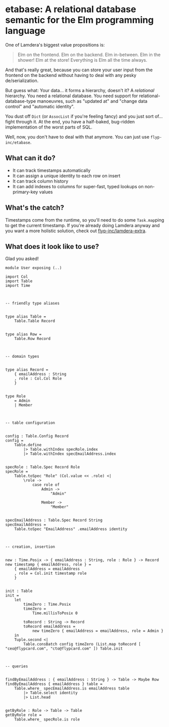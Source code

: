 # etabase: A relational database semantic for the Elm programming language

One of Lamdera's biggest value propositions is:

> Elm on the frontend. Elm on the backend. Elm in-between. Elm in the shower! Elm at the store! Everything is Elm all the time always.

And that's really great, because you can store your user input from the frontend on the backend without having to deal with any pesky de/serialization.

But guess what: Your data... it forms a hierarchy, doesn't it? A _relational_ hierarchy. You need a relational database. You need support for relational-database-type manoeuvres, such as "updated at" and "change data control" and "automatic identity".

You dust off `Dict` (or `AssocList` if you're feeling fancy) and you just sort of... fight through it. At the end, you have a half-baked, bug-ridden implementation of the worst parts of SQL.

Well, now, you don't have to deal with that anymore. You can just use `flyp-inc/etabase`.

## What can it do?

- It can track timestamps automatically
- It can assign a unique identity to each row on insert
- It can track column history
- It can add indexes to columns for super-fast, typed lookups on non-primary-key values

## What's the catch?

Timestamps come from the runtime, so you'll need to do some `Task.map`ping to get the current timestamp. If you're already doing Lamdera anyway and you want a more holistic solution, check out [flyp-inc/lamdera-extra](https://github.com/Flyp-Inc/lamdera-extra).

## What does it look like to use?

Glad you asked!

```
module User exposing (..)

import Col
import Table
import Time



-- friendly type aliases


type alias Table =
    Table.Table Record


type alias Row =
    Table.Row Record



-- domain types


type alias Record =
    { emailAddress : String
    , role : Col.Col Role
    }


type Role
    = Admin
    | Member



-- table configuration


config : Table.Config Record
config =
    Table.define
        |> Table.withIndex specRole.index
        |> Table.withIndex specEmailAddress.index


specRole : Table.Spec Record Role
specRole =
    Table.toSpec "Role" (Col.value << .role) <|
        \role ->
            case role of
                Admin ->
                    "Admin"

                Member ->
                    "Member"


specEmailAddress : Table.Spec Record String
specEmailAddress =
    Table.toSpec "EmailAddress" .emailAddress identity



-- creation, insertion


new : Time.Posix -> { emailAddress : String, role : Role } -> Record
new timestamp { emailAddress, role } =
    { emailAddress = emailAddress
    , role = Col.init timestamp role
    }


init : Table
init =
    let
        timeZero : Time.Posix
        timeZero =
            Time.millisToPosix 0

        toRecord : String -> Record
        toRecord emailAddress =
            new timeZero { emailAddress = emailAddress, role = Admin }
    in
    Tuple.second <|
        Table.consBatch config timeZero (List.map toRecord [ "ceo@flypcard.com", "cto@flypcard.com" ]) Table.init



-- queries


findByEmailAddress : { emailAddress : String } -> Table -> Maybe Row
findByEmailAddress { emailAddress } table =
    Table.where_ specEmailAddress.is emailAddress table
        |> Table.select identity
        |> List.head


getByRole : Role -> Table -> Table
getByRole role =
    Table.where_ specRole.is role

```
